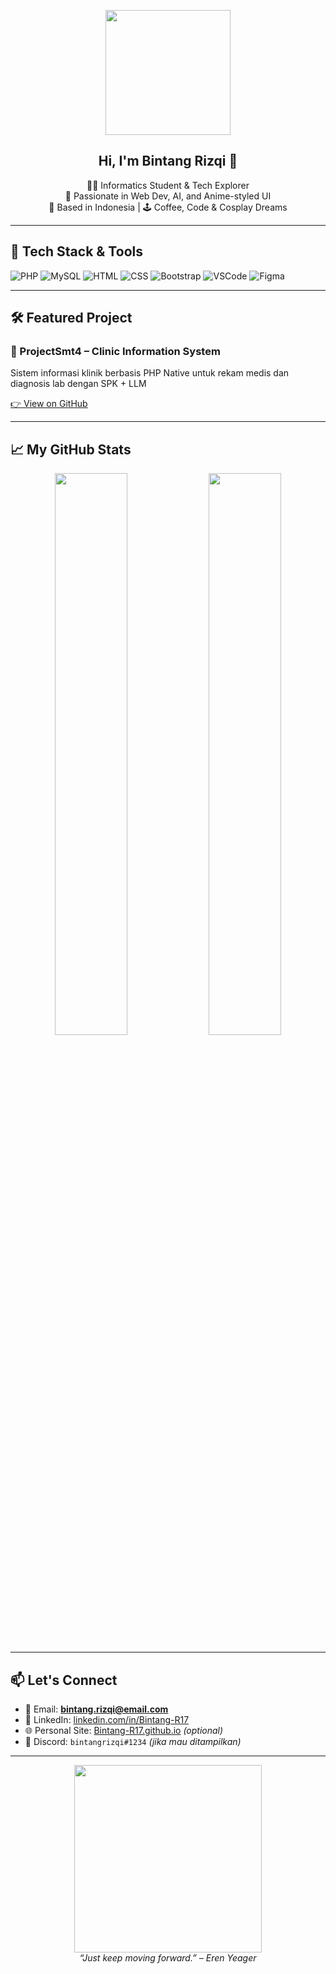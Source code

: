 <!-- HEADER HIASAN -->
<p align="center">
  <img src="https://media.tenor.com/ZmL0Nyk0JvwAAAAC/konata-izumi-anime.gif" width="200px">
</p>


<h2 align="center">Hi, I'm Bintang Rizqi 🌟</h2>

<p align="center">
  🧑‍💻 Informatics Student & Tech Explorer <br>
  💬 Passionate in Web Dev, AI, and Anime-styled UI <br>
  📍 Based in Indonesia | 🕹 Coffee, Code & Cosplay Dreams
</p>

---

## 🚀 Tech Stack & Tools

![PHP](https://img.shields.io/badge/-PHP-777BB4?style=for-the-badge&logo=php&logoColor=white)
![MySQL](https://img.shields.io/badge/-MySQL-00758F?style=for-the-badge&logo=mysql&logoColor=white)
![HTML](https://img.shields.io/badge/-HTML-E34F26?style=for-the-badge&logo=html5&logoColor=white)
![CSS](https://img.shields.io/badge/-CSS-1572B6?style=for-the-badge&logo=css3&logoColor=white)
![Bootstrap](https://img.shields.io/badge/-Bootstrap-563D7C?style=for-the-badge&logo=bootstrap&logoColor=white)
![VSCode](https://img.shields.io/badge/-VSCode-007ACC?style=for-the-badge&logo=visual-studio-code&logoColor=white)
![Figma](https://img.shields.io/badge/-Figma-F24E1E?style=for-the-badge&logo=figma&logoColor=white)

---

## 🛠 Featured Project

### 🏥 ProjectSmt4 – Clinic Information System  
Sistem informasi klinik berbasis PHP Native untuk rekam medis dan diagnosis lab dengan SPK + LLM

[👉 View on GitHub](https://github.com/Bintang-R17/ProjectSmt4)

---

## 📈 My GitHub Stats

<p align="center">
  <img src="https://github-readme-stats.vercel.app/api?username=Bintang-R17&show_icons=true&theme=tokyonight&hide_border=true" width="48%" />
  <img src="https://github-readme-stats.vercel.app/api/top-langs/?username=Bintang-R17&layout=compact&theme=tokyonight&hide_border=true" width="48%" />
</p>

---

## 📫 Let's Connect

- 📮 Email: **bintang.rizqi@email.com**
- 💼 LinkedIn: [linkedin.com/in/Bintang-R17](https://linkedin.com/in/Bintang-R17)
- 🌐 Personal Site: [Bintang-R17.github.io](https://Bintang-R17.github.io) *(optional)*
- 💬 Discord: `bintangrizqi#1234` *(jika mau ditampilkan)*

---

<p align="center">
  <img src="https://media.tenor.com/NxzUEF8j4HMAAAAC/aot-anime.gif" width="300px"><br>
  <i>“Just keep moving forward.” – Eren Yeager</i>
</p>

